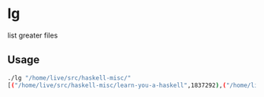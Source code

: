 # lg
list greater files

## Usage

```bash
./lg "/home/live/src/haskell-misc/"
[("/home/live/src/haskell-misc/learn-you-a-haskell",1837292),("/home/live/src/haskell-misc/LICENSE",1063),("/home/live/src/haskell-misc/README.md",617),("/home/live/src/haskell-misc/.git",73701)]
```